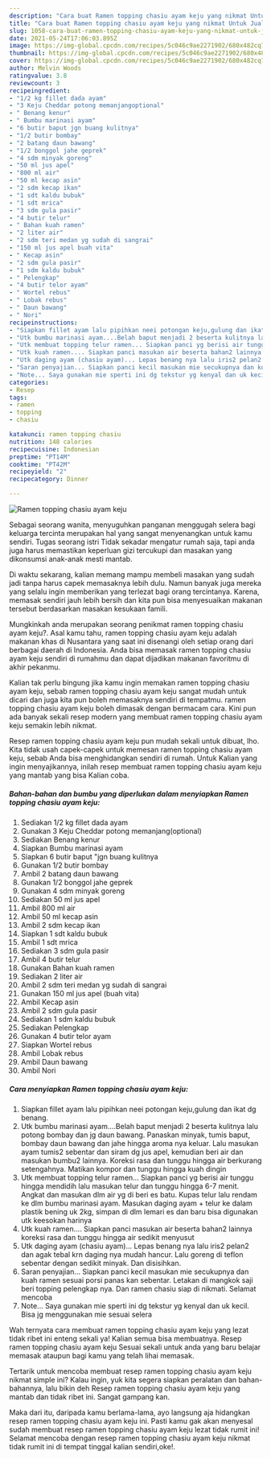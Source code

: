 ```yaml
---
description: "Cara buat Ramen topping chasiu ayam keju yang nikmat Untuk Jualan"
title: "Cara buat Ramen topping chasiu ayam keju yang nikmat Untuk Jualan"
slug: 1058-cara-buat-ramen-topping-chasiu-ayam-keju-yang-nikmat-untuk-jualan
date: 2021-05-24T17:06:03.895Z
image: https://img-global.cpcdn.com/recipes/5c046c9ae2271902/680x482cq70/ramen-topping-chasiu-ayam-keju-foto-resep-utama.jpg
thumbnail: https://img-global.cpcdn.com/recipes/5c046c9ae2271902/680x482cq70/ramen-topping-chasiu-ayam-keju-foto-resep-utama.jpg
cover: https://img-global.cpcdn.com/recipes/5c046c9ae2271902/680x482cq70/ramen-topping-chasiu-ayam-keju-foto-resep-utama.jpg
author: Melvin Woods
ratingvalue: 3.8
reviewcount: 3
recipeingredient:
- "1/2 kg fillet dada ayam"
- "3 Keju Cheddar potong memanjangoptional"
- " Benang kenur"
- " Bumbu marinasi ayam"
- "6 butir baput jgn buang kulitnya"
- "1/2 butir bombay"
- "2 batang daun bawang"
- "1/2 bonggol jahe geprek"
- "4 sdm minyak goreng"
- "50 ml jus apel"
- "800 ml air"
- "50 ml kecap asin"
- "2 sdm kecap ikan"
- "1 sdt kaldu bubuk"
- "1 sdt mrica"
- "3 sdm gula pasir"
- "4 butir telur"
- " Bahan kuah ramen"
- "2 liter air"
- "2 sdm teri medan yg sudah di sangrai"
- "150 ml jus apel buah vita"
- " Kecap asin"
- "2 sdm gula pasir"
- "1 sdm kaldu bubuk"
- " Pelengkap"
- "4 butir telor ayam"
- " Wortel rebus"
- " Lobak rebus"
- " Daun bawang"
- " Nori"
recipeinstructions:
- "Siapkan fillet ayam lalu pipihkan neei potongan keju,gulung dan ikat dg benang."
- "Utk bumbu marinasi ayam....Belah baput menjadi 2 beserta kulitnya lalu potong bombay dan jg daun bawang. Panaskan minyak, tumis baput, bombay daun bawang dan jahe hingga aroma nya keluar. Lalu masukan ayam tumis2 sebentar dan siram dg jus apel, kemudian beri air dan masukan bumbu2 lainnya. Koreksi rasa dan tunggu hingga air berkurang setengahnya. Matikan kompor dan tunggu hingga kuah dingin"
- "Utk membuat topping telur ramen... Siapkan panci yg berisi air tunggu hingga mendidih lalu masukan telur dan tunggu hingga 6-7 menit. Angkat dan masukan dlm air yg di beri es batu. Kupas telur lalu rendam ke dlm bumbu marinasi ayam. Masukan daging ayam + telur ke dalam plastik bening uk 2kg, simpan di dlm lemari es dan baru bisa digunakan utk keesokan harinya"
- "Utk kuah ramen.... Siapkan panci masukan air beserta bahan2 lainnya koreksi rasa dan tunggu hingga air sedikit menyusut"
- "Utk daging ayam (chasiu ayam)... Lepas benang nya lalu iris2 pelan2 dan agak tebal krn daging nya mudah hancur. Lalu goreng di teflon sebentar dengan sedikit minyak. Dan disisihkan."
- "Saran penyajian... Siapkan panci kecil masukan mie secukupnya dan kuah ramen sesuai porsi panas kan sebentar. Letakan di mangkok saji beri topping pelengkap nya. Dan ramen chasiu siap di nikmati. Selamat mencoba"
- "Note... Saya gunakan mie sperti ini dg tekstur yg kenyal dan uk kecil. Bisa jg menggunakan mie sesuai selera"
categories:
- Resep
tags:
- ramen
- topping
- chasiu

katakunci: ramen topping chasiu 
nutrition: 148 calories
recipecuisine: Indonesian
preptime: "PT14M"
cooktime: "PT42M"
recipeyield: "2"
recipecategory: Dinner

---
```



![Ramen topping chasiu ayam keju](https://img-global.cpcdn.com/recipes/5c046c9ae2271902/680x482cq70/ramen-topping-chasiu-ayam-keju-foto-resep-utama.jpg)

Sebagai seorang wanita, menyuguhkan panganan menggugah selera bagi keluarga tercinta merupakan hal yang sangat menyenangkan untuk kamu sendiri. Tugas seorang istri Tidak sekadar mengatur rumah saja, tapi anda juga harus memastikan keperluan gizi tercukupi dan masakan yang dikonsumsi anak-anak mesti mantab.

Di waktu  sekarang, kalian memang mampu membeli masakan yang sudah jadi tanpa harus capek memasaknya lebih dulu. Namun banyak juga mereka yang selalu ingin memberikan yang terlezat bagi orang tercintanya. Karena, memasak sendiri jauh lebih bersih dan kita pun bisa menyesuaikan makanan tersebut berdasarkan masakan kesukaan famili. 



Mungkinkah anda merupakan seorang penikmat ramen topping chasiu ayam keju?. Asal kamu tahu, ramen topping chasiu ayam keju adalah makanan khas di Nusantara yang saat ini disenangi oleh setiap orang dari berbagai daerah di Indonesia. Anda bisa memasak ramen topping chasiu ayam keju sendiri di rumahmu dan dapat dijadikan makanan favoritmu di akhir pekanmu.

Kalian tak perlu bingung jika kamu ingin memakan ramen topping chasiu ayam keju, sebab ramen topping chasiu ayam keju sangat mudah untuk dicari dan juga kita pun boleh memasaknya sendiri di tempatmu. ramen topping chasiu ayam keju boleh dimasak dengan bermacam cara. Kini pun ada banyak sekali resep modern yang membuat ramen topping chasiu ayam keju semakin lebih nikmat.

Resep ramen topping chasiu ayam keju pun mudah sekali untuk dibuat, lho. Kita tidak usah capek-capek untuk memesan ramen topping chasiu ayam keju, sebab Anda bisa menghidangkan sendiri di rumah. Untuk Kalian yang ingin menyajikannya, inilah resep membuat ramen topping chasiu ayam keju yang mantab yang bisa Kalian coba.

<!--inarticleads1-->

##### Bahan-bahan dan bumbu yang diperlukan dalam menyiapkan Ramen topping chasiu ayam keju:

1. Sediakan 1/2 kg fillet dada ayam
1. Gunakan 3 Keju Cheddar potong memanjang(optional)
1. Sediakan  Benang kenur
1. Siapkan  Bumbu marinasi ayam
1. Siapkan 6 butir baput &#34;jgn buang kulitnya
1. Gunakan 1/2 butir bombay
1. Ambil 2 batang daun bawang
1. Gunakan 1/2 bonggol jahe geprek
1. Gunakan 4 sdm minyak goreng
1. Sediakan 50 ml jus apel
1. Ambil 800 ml air
1. Ambil 50 ml kecap asin
1. Ambil 2 sdm kecap ikan
1. Siapkan 1 sdt kaldu bubuk
1. Ambil 1 sdt mrica
1. Sediakan 3 sdm gula pasir
1. Ambil 4 butir telur
1. Gunakan  Bahan kuah ramen
1. Sediakan 2 liter air
1. Ambil 2 sdm teri medan yg sudah di sangrai
1. Gunakan 150 ml jus apel (buah vita)
1. Ambil  Kecap asin
1. Ambil 2 sdm gula pasir
1. Sediakan 1 sdm kaldu bubuk
1. Sediakan  Pelengkap
1. Gunakan 4 butir telor ayam
1. Siapkan  Wortel rebus
1. Ambil  Lobak rebus
1. Ambil  Daun bawang
1. Ambil  Nori




<!--inarticleads2-->

##### Cara menyiapkan Ramen topping chasiu ayam keju:

1. Siapkan fillet ayam lalu pipihkan neei potongan keju,gulung dan ikat dg benang.
1. Utk bumbu marinasi ayam....Belah baput menjadi 2 beserta kulitnya lalu potong bombay dan jg daun bawang. Panaskan minyak, tumis baput, bombay daun bawang dan jahe hingga aroma nya keluar. Lalu masukan ayam tumis2 sebentar dan siram dg jus apel, kemudian beri air dan masukan bumbu2 lainnya. Koreksi rasa dan tunggu hingga air berkurang setengahnya. Matikan kompor dan tunggu hingga kuah dingin
1. Utk membuat topping telur ramen... Siapkan panci yg berisi air tunggu hingga mendidih lalu masukan telur dan tunggu hingga 6-7 menit. Angkat dan masukan dlm air yg di beri es batu. Kupas telur lalu rendam ke dlm bumbu marinasi ayam. Masukan daging ayam + telur ke dalam plastik bening uk 2kg, simpan di dlm lemari es dan baru bisa digunakan utk keesokan harinya
1. Utk kuah ramen.... Siapkan panci masukan air beserta bahan2 lainnya koreksi rasa dan tunggu hingga air sedikit menyusut
1. Utk daging ayam (chasiu ayam)... Lepas benang nya lalu iris2 pelan2 dan agak tebal krn daging nya mudah hancur. Lalu goreng di teflon sebentar dengan sedikit minyak. Dan disisihkan.
1. Saran penyajian... Siapkan panci kecil masukan mie secukupnya dan kuah ramen sesuai porsi panas kan sebentar. Letakan di mangkok saji beri topping pelengkap nya. Dan ramen chasiu siap di nikmati. Selamat mencoba
1. Note... Saya gunakan mie sperti ini dg tekstur yg kenyal dan uk kecil. Bisa jg menggunakan mie sesuai selera




Wah ternyata cara membuat ramen topping chasiu ayam keju yang lezat tidak ribet ini enteng sekali ya! Kalian semua bisa membuatnya. Resep ramen topping chasiu ayam keju Sesuai sekali untuk anda yang baru belajar memasak ataupun bagi kamu yang telah lihai memasak.

Tertarik untuk mencoba membuat resep ramen topping chasiu ayam keju nikmat simple ini? Kalau ingin, yuk kita segera siapkan peralatan dan bahan-bahannya, lalu bikin deh Resep ramen topping chasiu ayam keju yang mantab dan tidak ribet ini. Sangat gampang kan. 

Maka dari itu, daripada kamu berlama-lama, ayo langsung aja hidangkan resep ramen topping chasiu ayam keju ini. Pasti kamu gak akan menyesal sudah membuat resep ramen topping chasiu ayam keju lezat tidak rumit ini! Selamat mencoba dengan resep ramen topping chasiu ayam keju nikmat tidak rumit ini di tempat tinggal kalian sendiri,oke!.

